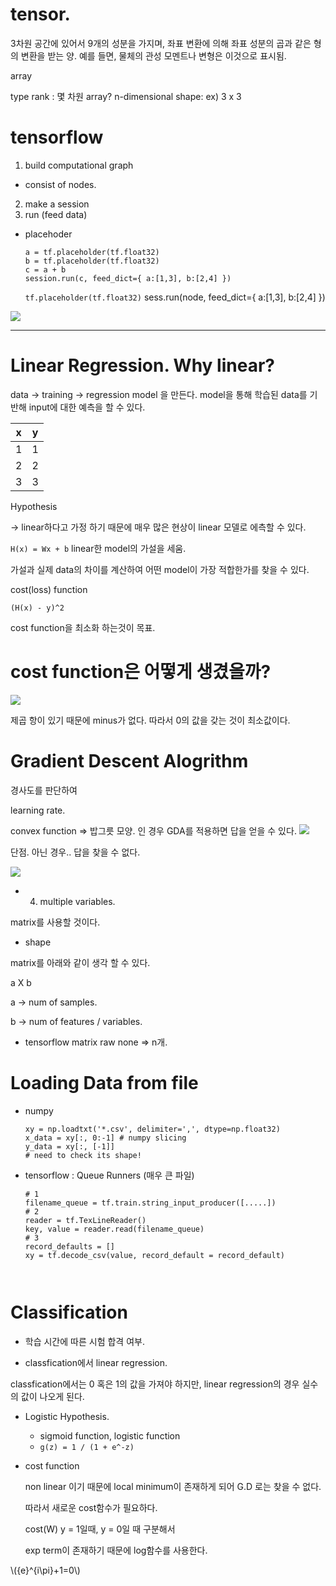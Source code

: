 
<script type="text/javascript"  src="http://cdn.mathjax.org/mathjax/latest/MathJax.js?config=TeX-AMS-MML_HTMLorMML"></script> 


# tensor. 
3차원 공간에 있어서 9개의 성분을 가지며, 좌표 변환에 의해 좌표 성분의 곱과 같은 형의 변환을 받는 양. 예를 들면, 물체의 관성 모멘트나 변형은 이것으로 표시됨.

array 

type
rank : 몇 차원 array?  n-dimensional
shape: ex) 3 x 3 


# tensorflow 

1. build computational graph 
  - consist of nodes. 
2. make a session   
3. run (feed data)


- placehoder 

  ```
  a = tf.placeholder(tf.float32)
  b = tf.placeholder(tf.float32)
  c = a + b 
  session.run(c, feed_dict={ a:[1,3], b:[2,4] })

  ```

  `tf.placeholder(tf.float32)`
  sess.run(node, feed_dict={ a:[1,3], b:[2,4] })


![](2017-03-20-10-34-43.png)


---

# Linear Regression. Why linear? 
data  -> training -> regression model 을 만든다. 
model을 통해 학습된 data를 기반해 input에 대한 예측을 할 수 있다. 

|x|y|
|--|--|
|1|1|
|2|2|
|3|3|

Hypothesis 

-> linear하다고 가정 하기 때문에 
매우 많은 현상이 linear 모델로 에측할 수 있다. 

`H(x) = Wx + b` linear한 model의 가설을 세움. 

가설과 실제 data의 차이를 계산하여 어떤 model이 가장 적합한가를 찾을 수 있다. 

cost(loss) function 

`(H(x) - y)^2`

cost function을 최소화 하는것이 목표. 


# cost function은 어떻게 생겼을까?

![](2017-03-20-10-57-33.png)

제곱 항이 있기 때문에 minus가 없다. 따라서 0의 값을 갖는 것이 최소값이다. 


# Gradient Descent Alogrithm
경사도를 판단하여 

learning rate. 

convex function => 밥그릇 모양. 인 경우 GDA를 적용하면 답을 얻을 수 있다. 
![](2017-03-20-11-07-26.png)

단점. 아닌 경우.. 답을 찾을 수 없다. 

![](2017-03-20-11-06-31.png)


* 4. multiple variables. 

matrix를 사용할 것이다. 

* shape

matrix를 아래와 같이 생각 할 수 있다. 

a X b

a -> num of samples. 

b -> num of features / variables. 


* tensorflow matrix raw none => n개. 



# Loading Data from file 

* numpy 
  ```
  xy = np.loadtxt('*.csv', delimiter=',', dtype=np.float32)
  x_data = xy[:, 0:-1] # numpy slicing
  y_data = xy[:, [-1]]
  # need to check its shape! 
  ```

* tensorflow : Queue Runners (매우 큰 파일)

  ```
  # 1
  filename_queue = tf.train.string_input_producer([.....])
  # 2
  reader = tf.TexLineReader()
  key, value = reader.read(filename_queue)
  # 3
  record_defaults = []
  xy = tf.decode_csv(value, record_default = record_default)



  ```


# Classification

* 학습 시간에 따른 시험 합격 여부.

* classfication에서 linear regression.

classfication에서는 0 혹은 1의 값을 가져야 하지만, linear regression의 경우 실수의 값이 나오게 된다. 

* Logistic Hypothesis. 
  
  * sigmoid function, logistic function 
  *  `g(z) = 1 / (1 + e^-z)`


* cost function

  non linear 이기 때문에 local minimum이 존재하게 되어 G.D 로는 찾을 수 없다. 

  따라서 새로운 cost함수가 필요하다. 

  cost(W) 
  y = 1일때, y = 0일 때 구분해서 

  exp term이 존재하기 때문에 log함수를 사용한다. 

  


\\({e}^{i\pi}+1=0\\)

